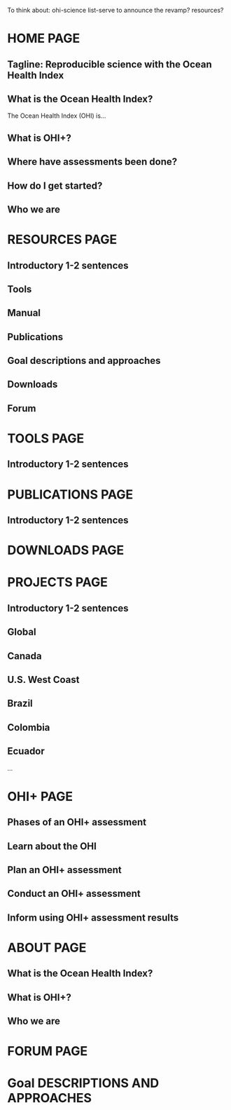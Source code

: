 To think about: ohi-science list-serve to announce the revamp? resources?

# HOME PAGE

## Tagline: Reproducible science with the Ocean Health Index
<!---do we like this tagline?--->

## What is the Ocean Health Index? 
<!---1-2 sentence blurb--->
<!---Julie--->

The Ocean Health Index (OHI) is...

## What is OHI+?
<!---1-2 sentence blurb--->
<!---Julie--->

## Where have assessments been done?
<!---1-2 sentence blurb--->
<!---Julie--->

## How do I get started?
<!---1-2 sentence blurb--->
<!---Julie--->

## Who we are
<!---1-2 sentence blurb--->
<!---Julie--->

# RESOURCES PAGE

## Introductory 1-2 sentences
<!---Julie--->

## Tools
<!---1-2 sentence blurb--->
<!---Jamie--->

## Manual
<!---1-2 sentence blurb, explict that the Manual basically IS the 'conduct' phase
Also, quick links to portions of the manual: install toolbox, etc.
--->
<!---Julie--->

## Publications
<!---1-2 sentence blurb--->
<!---Julie--->

## Goal descriptions and approaches
<!---1-2 sentence blurb--->
<!---Julie--->


## Downloads
<!---NEEDS A DIFFERENT NAME since will also have links to presentations, etc--->
<!---1-2 sentence blurb--->
<!---Julie--->

## Forum
<!---1-2 sentence blurb--->
<!---Julie--->


# TOOLS PAGE
<!---Jamie--->

## Introductory 1-2 sentences

<!---list of tools with 1 sentence blurbs

eg: 

spatial
educational
data
methods: chi, ohicore
eco-data-science
--->

# PUBLICATIONS PAGE

## Introductory 1-2 sentences

<!---list of pubs with links--->

# DOWNLOADS PAGE
<!---needs a new name, but essentially a list of mostly-downloadable resources with 1 sentence blurbs

eg: 
workshop materials
presentations
fliers ('marketing materials')
install_ohicore.r
--->

# PROJECTS PAGE
<!---Mel makes the map!--->

## Introductory 1-2 sentences
<!---Julie--->

<!---Erich for the following:--->
## Global
<!---1 sentence blurb--->

## Canada
<!---1 sentence blurb--->

## U.S. West Coast
<!---1 sentence blurb--->

## Brazil
<!---1 sentence blurb--->

## Colombia
<!---1 sentence blurb--->

## Ecuador
<!---1 sentence blurb--->

...


# OHI+ PAGE

## Phases of an OHI+ assessment
<!---3 sentence blurb--->
<!---Erich--->

## Learn about the OHI
<!---3 sentence blurb--->
<!---Erich--->

## Plan an OHI+ assessment
<!---3 sentence blurb--->
<!---Erich--->

## Conduct an OHI+ assessment
<!---3 sentence blurb--->
<!---Erich--->

## Inform using OHI+ assessment results
<!---3 sentence blurb--->
<!---Erich--->

# ABOUT PAGE

## What is the Ocean Health Index? 
<!---3-4 short paragraphs--->
<!---Julie--->

## What is OHI+?
<!---3-4 short paragraphs--->
<!---Julie--->

## Who we are
<!---3-4 short paragraphs--->
<!---Julie--->

# FORUM PAGE
<!---3 sentence blurb with instructions--->
<!---Julie--->


# Goal DESCRIPTIONS AND APPROACHES
<!---Essentially text goal-by-goal with icons. Highlighting OHI+ repos that are doing cool model approaches--->
<!---Julie + Ning--->


